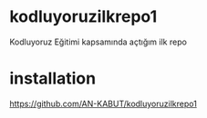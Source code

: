 # kodluyoruzilkrepo1
Kodluyoruz Eğitimi kapsamında açtığım ilk repo
# installation
https://github.com/AN-KABUT/kodluyoruzilkrepo1

